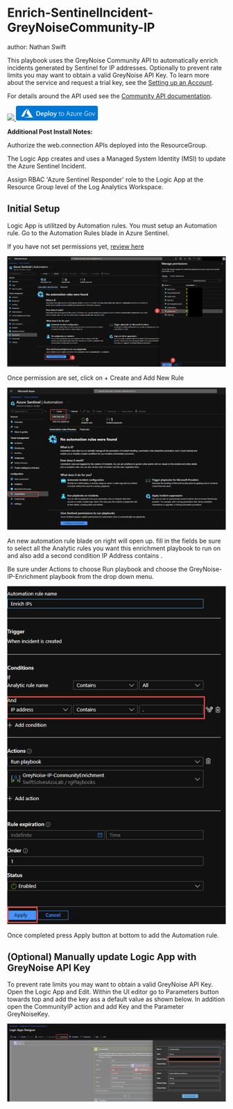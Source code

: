 # Enrich-SentinelIncident-GreyNoiseCommunity-IP
author: Nathan Swift

This playbook uses the GreyNoise Community API to automatically enrich incidents generated by Sentinel for IP addresses. Optionally to prevent rate limits you may want to obtain a valid GreyNoise API Key. To learn more about the service and request a trial key, see the [Setting up an Account](https://developer.greynoise.io/docs/setting-up-an-account). 

For details around the API used see the [Community API documentation](https://developer.greynoise.io/reference/community-api#get_v3-community-ip).

<a href="https://portal.azure.com/#create/Microsoft.Template/uri/https%3A%2F%2Fraw.githubusercontent.com%2FAzure%2FAzure-Sentinel%2Fmaster%2FPlaybooks%2FEnrich-SentinelIncident-GreyNoiseCommunity-IP%2Fazuredeploy.json" target="_blank">
    <img src="https://aka.ms/deploytoazurebutton""/>
</a>
<a href="https://portal.azure.us/#create/Microsoft.Template/uri/https%3A%2F%2Fraw.githubusercontent.com%2FAzure%2FAzure-Sentinel%2Fmaster%2FPlaybooks%2FEnrich-SentinelIncident-GreyNoiseCommunity-IP%2Fazuredeploy.json" target="_blank">
<img src="https://raw.githubusercontent.com/Azure/azure-quickstart-templates/master/1-CONTRIBUTION-GUIDE/images/deploytoazuregov.png"/>
</a>

**Additional Post Install Notes:**

Authorize the web.connection APIs deployed into the ResourceGroup.

The Logic App creates and uses a Managed System Identity (MSI) to update the Azure Sentinel Incident. 

Assign RBAC 'Azure Sentinel Responder' role to the Logic App at the Resource Group level of the Log Analytics Workspace.

## Initial Setup

Logic App is utilitzed by Automation rules. You must setup an Automation rule. Go to the Automation Rules blade in Azure Sentinel. 

If you have not set permissions yet, [review here](https://docs.microsoft.com/azure/sentinel/automate-incident-handling-with-automation-rules#permissions-for-automation-rules-to-run-playbooks)

![createautomation0](Images/createautomation0.png)

Once permission are set, click on + Create and Add New Rule

![createautomation1](Images/createautomation1.png)

An new automation rule blade on right will open up. fill in the fields be sure to select all the Analytic rules you want this enrichment playbook to run on and also add a second condition IP Address contains .

Be sure under Actions to choose Run playbook and choose the GreyNoise-IP-Enrichment playbook from the drop down menu.

![createautomation2](Images/createautomation2.png)

Once completed press Apply button at bottom to add the Automation rule.

## (Optional) Manually update Logic App with GreyNoise API Key

To prevent rate limits you may want to obtain a valid GreyNoise API Key. Open the Logic App and Edit. Within the UI editor go to Parameters button towards top and add the key ass a default value as shown below. In addition open the CommunityIP action and add Key and the Parameter GreyNoiseKey.

![apikey](Images/apikey.png)